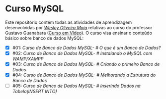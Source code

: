 # Curso MySQL

Este repositório contém todas as atividades de aprendizagem desenvolvidas por _[Wesley Oliveira Maia](https://www.linkedin.com/in/wesley-maia-433b7b60/)_ relativas ao  curso do professor Gustavo Guanabara ([Curso em Vídeo](https://www.youtube.com/playlist?list=PLHz_AreHm4dkBs-795Dsgvau_ekxg8g1r)). O curso visa ensinar o conteúdo básico sobre banco de dados MySQL:


- [x] #01: _Curso de Banco de Dados MySQL- # O que é um Banco de Dados?_
- [x] #02: _Curso de Banco de Dados MySQL- # Instalando o MySQL com WAMP/XAMPP_
- [x] #03: _Curso de Banco de Dados MySQL- # Criando o primeiro Banco de Dados_
- [x] #04: _Curso de Banco de Dados MySQL- # Melhorando a Estrutura do Banco de Dados_
- [ ] #05: _Curso de Banco de Dados MySQL- # Inserindo Dados na Tabela(INSERT INTO)_

